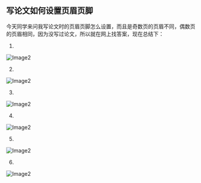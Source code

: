 ## 写论文如何设置页眉页脚

今天同学来问我写论文时的页眉页脚怎么设置，而且是奇数页的页眉不同，偶数页的页眉相同，因为没写过论文，所以就在网上找答案，现在总结下：

1. 

![Image2](https://github.com/aaaxma/KnowledgeOut/blob/master/images/one.png)

2.  

![Image2](https://github.com/aaaxma/KnowledgeOut/blob/master/images/two.png)

3.  

![Image2](https://github.com/aaaxma/KnowledgeOut/blob/master/images/three.png)

4.  

![Image2](https://github.com/aaaxma/KnowledgeOut/blob/master/images/four.png)

5.  

![Image2](https://github.com/aaaxma/KnowledgeOut/blob/master/images/five.png)

6.  

![Image2](https://github.com/aaaxma/KnowledgeOut/blob/master/images/six.png)

